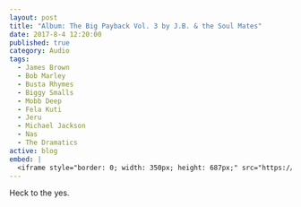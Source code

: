 ```yaml
---
layout: post
title: "Album: The Big Payback Vol. 3 by J.B. & the Soul Mates"
date: 2017-8-4 12:20:00
published: true
category: Audio
tags:
  - James Brown
  - Bob Marley
  - Busta Rhymes
  - Biggy Smalls
  - Mobb Deep
  - Fela Kuti
  - Jeru
  - Michael Jackson
  - Nas
  - The Dramatics
active: blog
embed: |
  <iframe style="border: 0; width: 350px; height: 687px;" src="https://bandcamp.com/EmbeddedPlayer/album=1875397314/size=large/bgcol=ffffff/linkcol=de270f/transparent=true/" seamless><a href="http://amerigo.bandcamp.com/album/j-b-the-soul-mates-the-big-payback-vol-3-instrumentals">J.B. &amp; The Soul Mates: The Big Payback Vol. 3 [Instrumentals] by Amerigo Gazaway</a></iframe>
---
```


Heck to the yes.
